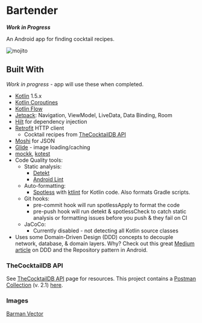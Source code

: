 # Bartender

***Work in Progress***

An Android app for finding cocktail recipes.

![mojito](https://www.thecocktaildb.com/images/media/drink/metwgh1606770327.jpg)

## Built With

*Work in progress* - app will use these when completed.

* [Kotlin](https://kotlinlang.org/) 1.5.x
* [Kotlin Coroutines](https://developer.android.com/kotlin/coroutines)
* [Kotlin Flow](https://developer.android.com/kotlin/flow)
* [Jetpack](https://developer.android.com/jetpack): Navigation, ViewModel, LiveData, Data Binding, Room
* [Hilt](https://developer.android.com/training/dependency-injection/hilt-android) for dependency injection
* [Retrofit](https://square.github.io/retrofit/) HTTP client
    * Cocktail recipes from [TheCocktailDB API](https://www.thecocktaildb.com/api.php)
* [Moshi](https://github.com/square/moshi) for JSON 
* [Glide](https://bumptech.github.io/glide/) - image loading/caching
* [mockk](https://mockk.io/), [kotest](https://kotest.io/docs/assertions/assertions.html)
* Code Quality tools:
    * Static analysis:
        * [Detekt](https://detekt.github.io/detekt/) 
        * [Android Lint](https://developer.android.com/studio/write/lint)
    * Auto-formatting:
        * [Spotless](https://github.com/diffplug/spotless) with [ktlint](https://ktlint.github.io/) 
        for Kotlin code. Also formats Gradle scripts.
    * Git hooks:
        * pre-commit hook will run spotlessApply to format the code
        * pre-push hook will run detekt & spotlessCheck to catch static analysis or formatting issues
        before you push & they fail on CI
    * JaCoCo:
        * Currently disabled - not detecting all Kotlin source classes
* Uses some Domain-Driven Design (DDD) concepts to decouple network, database, & domain 
    layers. Why? Check out this great [Medium article](https://proandroiddev.com/the-real-repository-pattern-in-android-efba8662b754) 
    on DDD and the Repository pattern in Android.


### TheCocktailDB API

See [TheCocktailDB API](https://www.thecocktaildb.com/api.php) page for resources. This project contains a [Postman Collection](https://www.postman.com/collection/) (v. 2.1) [here](config/dev/postman-api/TheCocktailDB-API.postman_collection.json).

### Images

[Barman Vector](https://www.vecteezy.com/vector-art/102830-barman-vector)
